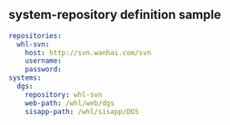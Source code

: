 
## system-repository definition sample

``` yaml
repositories:
  whl-svn:
    host: http://svn.wanhai.com/svn
    username: 
    password: 
systems:
  dgs:
    repository: whl-svn
    web-path: /whl/web/dgs
    sisapp-path: /whl/sisapp/DGS
```